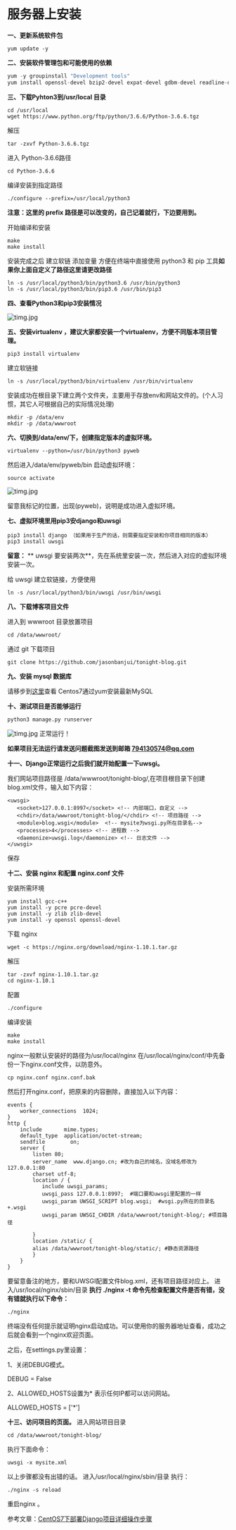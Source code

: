 # 服务器上安装

**一、更新系统软件包**

```
yum update -y
```

**二、安装软件管理包和可能使用的依赖**

```python
yum -y groupinstall "Development tools"
yum install openssl-devel bzip2-devel expat-devel gdbm-devel readline-devel sqlite-devel psmisc
```

**三、下载Pyhton3到/usr/local 目录** 

```
cd /usr/local
wget https://www.python.org/ftp/python/3.6.6/Python-3.6.6.tgz
```

解压

```
tar -zxvf Python-3.6.6.tgz
```

进入 Python-3.6.6路径

```
cd Python-3.6.6
```

编译安装到指定路径

```
./configure --prefix=/usr/local/python3
```

**注意：这里的 prefix 路径是可以改变的，自己记着就行，下边要用到。**

开始编译和安装

```
make
make install
```

安装完成之后 建立软链 添加变量 方便在终端中直接使用 python3 和 pip 工具**如果你上面自定义了路径这里请更改路径**

```
ln -s /usr/local/python3/bin/python3.6 /usr/bin/python3
ln -s /usr/local/python3/bin/pip3.6 /usr/bin/pip3
```

**四、查看Python3和pip3安装情况**

![timg.jpg](https://www.django.cn/media/upimg/timg_20180709220813_231.jpg)

**五、安装virtualenv ，建议大家都安装一个virtualenv，方便不同版本项目管理。**

```
pip3 install virtualenv
```

建立软链接

```
ln -s /usr/local/python3/bin/virtualenv /usr/bin/virtualenv
```

安装成功在根目录下建立两个文件夹，主要用于存放env和网站文件的。(个人习惯，其它人可根据自己的实际情况处理)

```
mkdir -p /data/env
mkdir -p /data/wwwroot
```

**六、切换到/data/env/下，创建指定版本的虚拟环境。**

```
virtualenv --python=/usr/bin/python3 pyweb
```

然后进入/data/env/pyweb/bin 
启动虚拟环境：

```
source activate
```

![timg.jpg](https://www.django.cn/media/upimg/timg_20180709220840_146.jpg)

留意我标记的位置，出现(pyweb)，说明是成功进入虚拟环境。

**七、虚拟环境里用pip3安django和uwsgi**

```
pip3 install django （如果用于生产的话，则需要指定安装和你项目相同的版本）
pip3 install uwsgi
```

**留意：** ** uwsgi 要安装两次**，先在系统里安装一次，然后进入对应的虚拟环境安装一次。

给 uwsgi 建立软链接，方便使用

```
ln -s /usr/local/python3/bin/uwsgi /usr/bin/uwsgi
```

**八、下载博客项目文件**

进入到 wwwroot 目录放置项目

```
cd /data/wwwroot/
```

通过 git 下载项目

```
git clone https://github.com/jasonbanjui/tonight-blog.git
```

**九、安装 mysql 数据库**

请移步到[这里](https://www.cnblogs.com/xiaopotian/p/8196464.html)查看 Centos7通过yum安装最新MySQL

**十、测试项目是否能够运行**

```
python3 manage.py runserver
```

![timg.jpg](https://www.django.cn/media/upimg/timg_20180709221156_198.jpg)
正常运行！

**如果项目无法运行请发送问题截图发送到邮箱 794130574@qq.com**

**十一、Django正常运行之后我们就开始配置一下uwsgi。**

我们网站项目路径是 /data/wwwroot/tonight-blog/,在项目根目录下创建
blog.xml文件，输入如下内容：

```
<uwsgi>    
   <socket>127.0.0.1:8997</socket> <!-- 内部端口，自定义 --> 
   <chdir>/data/wwwroot/tonight-blog/</chdir> <!-- 项目路径 -->            
   <module>blog.wsgi</module>  <!-- mysite为wsgi.py所在目录名--> 
   <processes>4</processes> <!-- 进程数 -->     
   <daemonize>uwsgi.log</daemonize> <!-- 日志文件 -->
</uwsgi>
```

保存

**十二、安装 nginx 和配置 nginx.conf 文件**

安装所需环境

```
yum install gcc-c++
yum install -y pcre pcre-devel
yum install -y zlib zlib-devel
yum install -y openssl openssl-devel
```

下载 nginx 

```
wget -c https://nginx.org/download/nginx-1.10.1.tar.gz
```

解压

```
tar -zxvf nginx-1.10.1.tar.gz
cd nginx-1.10.1
```

配置

```
./configure
```

编译安装

```
make
make install
```

nginx一般默认安装好的路径为/usr/local/nginx
在/usr/local/nginx/conf/中先备份一下nginx.conf文件，以防意外。

```
cp nginx.conf nginx.conf.bak
```

然后打开nginx.conf，把原来的内容删除，直接加入以下内容：

```
events {
    worker_connections  1024;
}
http {
    include       mime.types;
    default_type  application/octet-stream;
    sendfile        on;
    server {
        listen 80;
        server_name  www.django.cn; #改为自己的域名，没域名修改为127.0.0.1:80
        charset utf-8;
        location / {
           include uwsgi_params;
           uwsgi_pass 127.0.0.1:8997;  #端口要和uwsgi里配置的一样
           uwsgi_param UWSGI_SCRIPT blog.wsgi;  #wsgi.py所在的目录名+.wsgi
           uwsgi_param UWSGI_CHDIR /data/wwwroot/tonight-blog/; #项目路径
           
        }
        location /static/ {
        alias /data/wwwroot/tonight-blog/static/; #静态资源路径
        }
    }
}
```

 要留意备注的地方，要和UWSGI配置文件blog.xml，还有项目路径对应上。 
进入/usr/local/nginx/sbin/目录
**执行 ./nginx -t 命令先检查配置文件是否有错，没有错就执行以下命令：**

```
./nginx
```

终端没有任何提示就证明nginx启动成功。可以使用你的服务器地址查看，成功之后就会看到一个nginx欢迎页面。

之后，在settings.py里设置：

1、关闭DEBUG模式。

DEBUG = False  

2、ALLOWED_HOSTS设置为* 表示任何IP都可以访问网站。

ALLOWED_HOSTS = ['*']

**十三、访问项目的页面。**
进入网站项目目录

```
cd /data/wwwroot/tonight-blog/
```

执行下面命令：

```
uwsgi -x mysite.xml
```

以上步骤都没有出错的话。
进入/usr/local/nginx/sbin/目录
执行：

```
./nginx -s reload
```

重启nginx 。



参考文章：[CentOS7下部署Django项目详细操作步骤](https://www.django.cn/article/show-4.html#buzhou)